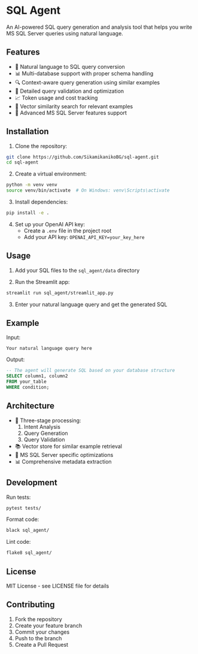 # SQL Agent

An AI-powered SQL query generation and analysis tool that helps you write MS SQL Server queries using natural language.

## Features

- 🤖 Natural language to SQL query conversion
- 📊 Multi-database support with proper schema handling
- 🔍 Context-aware query generation using similar examples
- 📝 Detailed query validation and optimization
- 📈 Token usage and cost tracking
- 🎯 Vector similarity search for relevant examples
- 🧠 Advanced MS SQL Server features support

## Installation

1. Clone the repository:
```bash
git clone https://github.com/SikamikanikoBG/sql-agent.git
cd sql-agent
```

2. Create a virtual environment:
```bash
python -m venv venv
source venv/bin/activate  # On Windows: venv\Scripts\activate
```

3. Install dependencies:
```bash
pip install -e .
```

4. Set up your OpenAI API key:
   - Create a `.env` file in the project root
   - Add your API key: `OPENAI_API_KEY=your_key_here`

## Usage

1. Add your SQL files to the `sql_agent/data` directory

2. Run the Streamlit app:
```bash
streamlit run sql_agent/streamlit_app.py
```

3. Enter your natural language query and get the generated SQL

## Example

Input:
```
Your natural language query here
```

Output:
```sql
-- The agent will generate SQL based on your database structure
SELECT column1, column2
FROM your_table
WHERE condition;
```

## Architecture

- 🔄 Three-stage processing:
  1. Intent Analysis
  2. Query Generation
  3. Query Validation
- 📚 Vector store for similar example retrieval
- 🎯 MS SQL Server specific optimizations
- 📊 Comprehensive metadata extraction

## Development

Run tests:
```bash
pytest tests/
```

Format code:
```bash
black sql_agent/
```

Lint code:
```bash
flake8 sql_agent/
```

## License

MIT License - see LICENSE file for details

## Contributing

1. Fork the repository
2. Create your feature branch
3. Commit your changes
4. Push to the branch
5. Create a Pull Request
